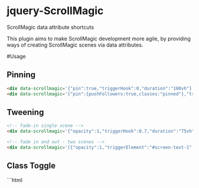 # jquery-ScrollMagic
ScrollMagic data attribute shortcuts

This plugin aims to make ScrollMagic development more agile, by providing ways of creating ScrollMagic scenes via data attributes.

#Usage

## Pinning

```html
<div data-scrollmagic='{"pin":true,"triggerHook":0,"duration":"100vh"}'></div>
<div data-scrollmagic='{"pin":{pushFollowers:true,classes:"pinned"},"triggerHook":0,"duration":"100vh"}'></div>
```

## Tweening

```html
<!-- fade-in single scene -->
<div data-scrollmagic='{"opacity":1,"triggerHook":0.7,"duration":"75vh"}'></div>

<!-- fade in and out - two scenes -->
<div data-scrollmagic='[{"opacity":1,"triggerElement":"#screen-text-1","triggerHook":0.25,"duration":150},{"opacity":0,"triggerElement":"#screen-text-2","triggerHook":1,"duration":150}]'></div>
```

## Class Toggle
<div data-scrollmagic='{"class":"active","triggerHook":0,"duration":"100vh"}'></div>
<div data-scrollmagic='{"class":{"classes":"active","toggle":true},"triggerHook":0,"duration":"100vh"}'></div>
```html

```

